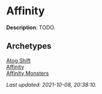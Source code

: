 # Affinity

**Description**: TODO.

## **Archetypes**

[Atog Shift](../archetypes/Atog%20Shift.html)  
[Affinity](../archetypes/Affinity.html)  
[Affinity Monsters](../archetypes/Affinity%20Monsters.html)  


*Last updated: 2021-10-08, 20:38:10.*
